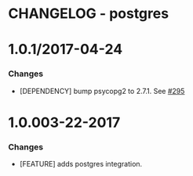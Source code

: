 # CHANGELOG - postgres

1.0.1/2017-04-24
==================

### Changes

* [DEPENDENCY] bump psycopg2 to 2.7.1. See [#295][]

1.0.003-22-2017
==================

### Changes

* [FEATURE] adds postgres integration.

<!--- The following link definition list is generated by PimpMyChangelog --->
[#295]: https://github.com/DataDog/integrations-core/issues/295
